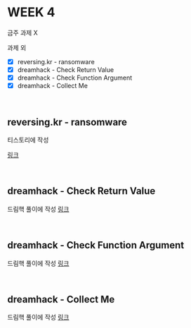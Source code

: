 # WEEK 4
금주 과제 X

과제 외
- [x] reversing\.kr - ransomware
- [x] dreamhack - Check Return Value
- [x] dreamhack - Check Function Argument
- [x] dreamhack - Collect Me

<br>

## reversing\.kr - ransomware
티스토리에 작성 

[링크](https://so106037.tistory.com/416)

<br>

## dreamhack - Check Return Value
드림핵 풀이에 작성 
[링크](https://dreamhack.io/wargame/writeups/20162)

<br>

## dreamhack - Check Function Argument
드림핵 풀이에 작성 
[링크](https://dreamhack.io/wargame/writeups/20164)

<br>

## dreamhack - Collect Me
드림핵 풀이에 작성 
[링크](https://dreamhack.io/wargame/writeups/20169)

<br>
